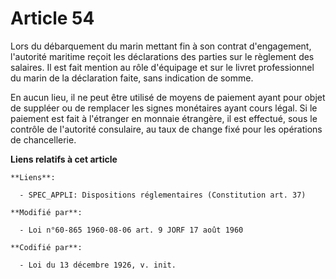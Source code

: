 # Article 54

Lors du débarquement du marin mettant fin à son contrat d'engagement, l'autorité maritime reçoit les déclarations des parties
sur le règlement des salaires. Il est fait mention au rôle d'équipage et sur le livret professionnel du marin de la
déclaration faite, sans indication de somme. 

En aucun lieu, il ne peut être utilisé de moyens de paiement ayant pour objet de suppléer ou de remplacer les signes
monétaires ayant cours légal. Si le paiement est fait à l'étranger en monnaie étrangère, il est effectué, sous le contrôle de
l'autorité consulaire, au taux de change fixé pour les opérations de chancellerie.

**Liens relatifs à cet article**

	**Liens**:

	  - SPEC_APPLI: Dispositions réglementaires (Constitution art. 37)

	**Modifié par**:

	  - Loi n°60-865 1960-08-06 art. 9 JORF 17 août 1960

	**Codifié par**:

	  - Loi du 13 décembre 1926, v. init.
